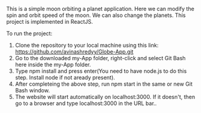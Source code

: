 This is a simple moon orbiting a planet application. Here we can modify the spin and orbit speed of the moon. We can also change the planets. This project is implemented in ReactJS.

To run the project:

1. Clone the repository to your local machine using this link: https://github.com/avinashredyy/Globe-App.git
2. Go to the downloaded my-App folder, right-click and select Git Bash here inside the my-App folder.
3. Type npm install and press enter(You need to have node.js to do this step. Install node if not aready present).
4. After completeing the above step, run npm start in the same or new Git Bash window.
5. The website will start automatically on localhost:3000. If it doesn't, then go to a browser and type localhost:3000 in the URL bar..
